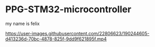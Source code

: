 # PPG-STM32-microcontroller
my name is felix 

https://user-images.githubusercontent.com/22806623/190244605-d413236d-70bc-4878-825f-9dd9f621895f.mp4

